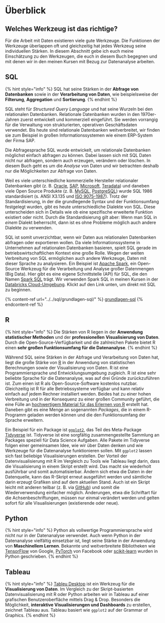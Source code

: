 # Überblick

## Welches Werkzeug ist das richtige?

Für die Arbeit mit Daten existieren viele gute Werkzeuge. Die Funktionen der Werkzeuge überlappen oft und gleichzeitig hat jedes Werkzeug seine individuellen Stärken. In diesem Abschnitt gebe ich euch meine Einschätzung zu den Werkzeugen, die euch in diesem Buch begegnen und mit denen wir in den meinen Kursen mit Bezug zur Datenanalyse arbeiten.

## SQL

{% hint style="info" %}
SQL hat seine Stärken in der **Abfrage von Datenbanken** sowie in der **Verarbeitung von Daten**, wie beispielsweise der **Filterung**, **Aggregation** und **Sortierung**.
{% endhint %}

SQL steht für _Structured Query Language_ und hat seine Wurzeln bei den relationalen Datenbanken. Relationale Datenbanken wurden in den 1970er-Jahren zuerst entwickelt und kommerziell eingeführt. Sie werden vorrangig für die Verwaltung von strukturierten, operativen Geschäftsdaten verwendet. Bis heute sind relationale Datenbanken weitverbreitet, wir finden sie zum Beispiel in großen Informationssystemen wie einem ERP-System der Firma SAP.

Die Abfragesprache SQL wurde entwickelt, um relationale Datenbanken möglichst einfach abfragen zu können. Dabei lassen sich mit SQL Daten nicht nur abfragen, sondern auch erzeugen, verändern oder löschen. In diesem Buch geht es um die _Analyse_ von Daten und wir betrachten deshalb nur die Möglichkeiten zur Abfrage von Daten.

Weil es viele unterschiedliche kommerzielle Hersteller relationaler Datenbanken gibt (z. B. [Oracle](https://www.oracle.com/database/), [SAP](https://www.sap.com/products/hana.html), [Microsoft](https://www.microsoft.com/de-de/sql-server), [Teradata](https://www.teradata.de/)) und daneben viele Open Source Produkte (z. B. [MySQL](https://www.mysql.com/), [PostgreSQL](https://www.postgresql.org/)) wurde SQL 1986 standardisiert (s. ANSI  X3.135 und  [ISO 9075-1987](https://www.iso.org/standard/16661.html)). Trotz der Standardisierung, in der die grundlegende Syntax und der Funktionsumfang festgelegt wurden, gibt es heute unterschiedliche Dialekte von SQL. Diese unterscheiden sich in Details wie ob eine spezifische erweiterte Funktion existiert oder nicht. Durch die Standardisierung gilt aber: Wenn man SQL in _einem_ Dialekt beherrscht, dann ist es ohne Probleme möglich auch andere Dialekte zu verwenden.

SQL ist somit unverzichtbar, wenn wir Daten aus relationalen Datenbanken abfragen oder exportieren wollen. Da viele Informationssysteme in Unternehmen auf relationalen Datenbanken basieren, spielt SQL gerade im betriebswirtschaftlichen Kontext eine große Rolle. Wegen der weiten Verbreitung von SQL ermöglichen auch andere Werkzeuge, Daten mit dieser Sprache zu analysieren. Ein Beispiel ist [Apache Spark](https://spark.apache.org/), ein Open-Source Werkzeug für die Verarbeitung und Analyse großer Datenmengen (Big Data). Hier gibt es eine eigene Schnittstelle (API) für SQL, die den Namen [Spark SQL](https://databricks.com/glossary/what-is-spark-sql) trägt. Wir verwenden Spark SQL in meinen Kursen in der [Databricks Cloud-Umgebung](https://databricks.com/). Klickt auf den Link unten, um direkt mit SQL zu beginnen.

{% content-ref url="../../sql/grundlagen-sql/" %}
[grundlagen-sql](../../sql/grundlagen-sql/)
{% endcontent-ref %}

## R

{% hint style="info" %}
Die Stärken von R liegen in der **Anwendung statistischer Methoden** und der **professionellen** **Visualisierung von Daten**. Durch die Open-Source-Verfügbarkeit und die zahlreichen Pakete bietet R einen **sehr großen Funktionsumfang für die Datenanalyse**.
{% endhint %}

Während SQL seine Stärken in der Abfrage und Verarbeitung von Daten hat, liegt die große Stärke von [R](https://www.r-project.org/) in der Anwendung von statistischen Berechnungen sowie der Visualisierung von Daten. R ist eine Programmiersprache und Entwicklungsumgebung zugleich. R ist eine sehr beliebte Sprache für die Datenanalyse, was auf drei Gründe zurückzuführen ist. Zum einen ist R als Open-Source-Software kostenlos nutzbar. Gleichzeitig ist R für alle Betriebssysteme verfügbar und kann relativ einfach auf jedem Rechner installiert werden. Beides hat zu einer hohen Verbreitung und in der Konsequenz zu einer großen Community geführt, die eine Fülle an [hochwertigem Material für das Erlernen von R](../../linksammlung-zu-r.md) erstellt hat. Daneben gibt es eine Menge an sogenannten _Packages_, die in einem R-Programm geladen werden können und die den Funktionsumfang der Sprache erweitern.

Ein Beispiel für ein Package ist [`ggplot2`](https://ggplot2.tidyverse.org/), das Teil des Meta-Package [Tidyverse](https://www.tidyverse.org/) ist. Tidyverse ist eine sorgfältig zusammengestellte Sammlung an Packages speziell für Data Science Aufgaben. Alle Pakete im Tidyverse folgen einer gemeinsamen Idee, wie wir über Daten denken und wie Werkzeuge für die Datenanalyse funktionieren sollen. Mit `ggplot2` lassen sich fast beliebige Visualisierungen erstellen. Der Vorteil der Datenvisualisierung mit R im Vergleich zu Tools wie Tableau liegt darin, dass die Visualisierung in einem Skript erstellt wird. Das macht sie wiederholt ausführbar und somit automatisierbar. Ändern sich etwa die Daten in der Datenquelle, kann das R-Skript erneut ausgeführt werden und sämtliche darin erzeugt Grafiken sind auf dem aktuellen Stand. Auch ist ein Skript leicht mit anderen teilbar (z. B. via [GitHub](https://github.com/)) und somit die Wiederverwendung einfacher möglich. Änderungen, etwa die Schriftart für die Achsenbeschriftungen, müssen nur einmal verändert werden und gelten sofort für alle Visualisierungen (existierende oder neue).

## Python

{% hint style="info" %}
Python als vollwertige Programmiersprache wird nicht nur in der Datenanalyse verwendet. Auch wenn Python in der Datenanalyse vielfältig einsetzbar ist, liegt seine Stärke in der Anwendung von **Maschinellem Lernen**. Bekannte und weitverbreitete Bibliotheken wie [TensorFlow](https://www.tensorflow.org/) von Google, [PyTorch](https://pytorch.org/) von Facebook oder [scikit-learn](https://scikit-learn.org/stable/index.html) wurden in Python geschrieben.
{% endhint %}

## Tableau

{% hint style="info" %}
[Tableu Desktop](https://www.tableau.com/products/desktop) ist ein Werkzeug für die **Visualisierung von Daten**. Im Vergleich zu der Skript-basierten Datenvisualisierung mit R oder Python arbeiten wir in Tableau auf einer grafischen Benutzeroberfläche mittels Drag & Drop. Besonders die Möglichkeit, **interaktive Visualisierungen und Dashboards** zu erstellen, zeichnet Tableau aus. Tableau basiert wie `ggplot2` auf der Grammar of Graphics.
{% endhint %}
